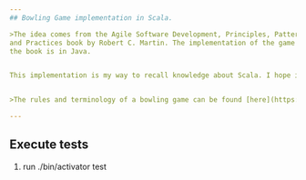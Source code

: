 ```yaml
---
## Bowling Game implementation in Scala.

>The idea comes from the Agile Software Development, Principles, Patterns, 
and Practices book by Robert C. Martin. The implementation of the game inside 
the book is in Java.


This implementation is my way to recall knowledge about Scala. I hope it to evolve over time.


>The rules and terminology of a bowling game can be found [here](https://en.wikipedia.org/wiki/Ten-pin_bowling).

---
```

## Execute tests
1. run ./bin/activator test